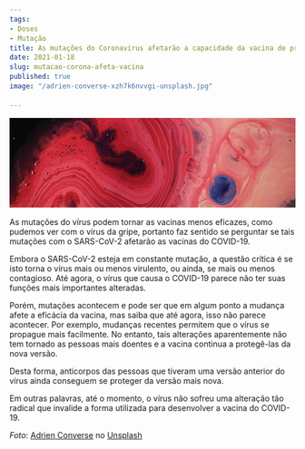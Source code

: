 ```yaml
---
tags:
- Doses
- Mutação
title: As mutações do Coronavirus afetarão a capacidade da vacina de prevenir a doença?
date: 2021-01-18
slug: mutacao-corona-afeta-vacina
published: true
image: "/adrien-converse-xzh7k6nvvgi-unsplash.jpg"

---
```

![](/mutation-covid.jpg)

As mutações do vírus podem tornar as vacinas menos eficazes, como pudemos ver com o vírus da gripe, portanto faz sentido se perguntar se tais mutações com o SARS-CoV-2 afetarão as vacinas do COVID-19.

Embora o SARS-CoV-2 esteja em constante mutação, a questão crítica é se isto torna o vírus mais ou menos virulento, ou ainda, se mais ou menos contagioso. Até agora, o vírus que causa o COVID-19 parece não ter suas funções mais importantes alteradas.

Porém, mutações acontecem e pode ser que em algum ponto a mudança afete a eficácia da vacina, mas saiba que até agora, isso não parece acontecer. Por exemplo, mudanças recentes permitem que o vírus se propague mais facilmente. No entanto, tais alterações aparentemente não tem tornado as pessoas mais doentes e a vacina continua a protegê-las da nova versão.

Desta forma, anticorpos das pessoas que tiveram uma versão anterior do vírus ainda conseguem se proteger da versão mais nova.

Em outras palavras, até o momento, o vírus não sofreu uma alteração tão radical que invalide a forma utilizada para desenvolver a vacina do COVID-19.

_Foto_: [Adrien Converse](https://unsplash.com/@adrienconverse?utm_source=unsplash&utm_medium=referral&utm_content=creditCopyText) no [Unsplash](https://unsplash.com/s/photos/biology-cell?utm_source=unsplash&utm_medium=referral&utm_content=creditCopyText)